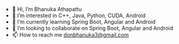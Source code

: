 - 👋 Hi, I’m Bhanuka Athapattu
- 👀 I’m interested in C++, Java, Python, CUDA, Android
- 🌱 I’m currently learning Spring Boot, Angular and Android
- 💞️ I’m looking to collaborate on Spring Boot, Angular and Android
- 📫 How to reach me donbhanuka3@gmail.com

<!---
Bhanuka95/Bhanuka95 is a ✨ special ✨ repository because its `README.md` (this file) appears on your GitHub profile.
You can click the Preview link to take a look at your changes.
--->
